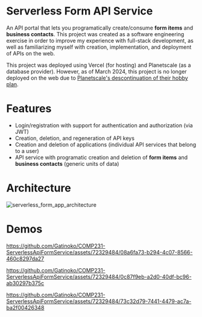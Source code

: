 # Serverless Form API Service
An API portal that lets you programatically create/consume **form items** and **business contacts**. This project was created as a software engineering exercise in order to improve my experience with full-stack development, as well as familiarizing myself with creation, implementation, and deployment of APIs on the web.

This project was deployed using Vercel (for hosting) and Planetscale (as a database provider). However, as of March 2024, this project is no longer deployed on the web due to [Planetscale's descontinuation of their hobby plan](https://planetscale.com/blog/planetscale-forever).

# Features
- Login/registration with support for authentication and authorization (via JWT)
- Creation, deletion, and regeneration of API keys
- Creation and deletion of applications (individual API services that belong to a user)
- API service with programatic creation and deletion of **form items** and **business contacts** (generic units of data)

# Architecture
![serverless_form_app_architecture](https://github.com/Gatinoko/ServerlessApiFormService/assets/72329484/3160bead-57e2-4ad6-a6fa-1078030758f0)

# Demos
https://github.com/Gatinoko/COMP231-ServerlessApiFormService/assets/72329484/08a6fa73-b294-4c07-8566-460c8297da27

https://github.com/Gatinoko/COMP231-ServerlessApiFormService/assets/72329484/0c87f9eb-a2d0-40df-bc96-ab30297b375c

https://github.com/Gatinoko/COMP231-ServerlessApiFormService/assets/72329484/73c32d79-7441-4479-ac7a-ba2f00426348
